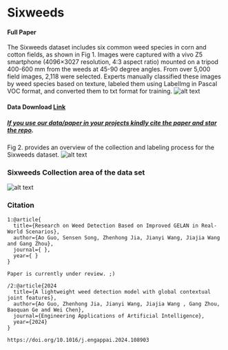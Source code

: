 # Sixweeds 

#### Full Paper
The Sixweeds dataset includes six common weed species in corn and cotton fields, as shown in Fig 1.   Images were captured with a vivo Z5 smartphone (4096×3027 resolution, 4:3 aspect ratio) mounted on a tripod 400-600 mm from the weeds at 45-90 degree angles.   From over 5,000 field images, 2,118 were selected.   Experts manually classified these images by weed species based on texture, labeled them using LabelImg in Pascal VOC format, and converted them to txt format for training.
![alt text](https://github.com/guoao784/Sixweeds/tree/main/screens/figure1.png)

#### Data Download [Link](https://aistudio.baidu.com/datasetdetail/293892) 

##### [*If you use our data/paper in your projects kindly **cite** the paper and **star** the repo*]().

Fig 2. provides an overview of the collection and labeling process for the Sixweeds dataset.
![alt text](https://github.com/guoao784/Sixweeds/tree/main/screens/figure2.png)

### Sixweeds Collection area of the data set

![alt text](https://github.com/guoao784/Sixweeds/tree/main/screens/figure3.png)


### Citation
```
1:@article{
  title={Research on Weed Detection Based on Improved GELAN in Real-World Scenarios},
  author={Ao Guo, Sensen Song, Zhenhong Jia, Jianyi Wang, Jiajia Wang and Gang Zhou},
  journal={ },
  year={ }
}
```
```
Paper is currently under review. ;)
```
```
/2:@article{2024
  title={A lightweight weed detection model with global contextual joint features},
  author={Ao Guo, Zhenhong Jia, Jianyi Wang, Jiajia Wang , Gang Zhou, Baoquan Ge and Wei Chen},
  journal={Engineering Applications of Artificial Intelligence},
  year={2024}
}
```
```
https://doi.org/10.1016/j.engappai.2024.108903
```